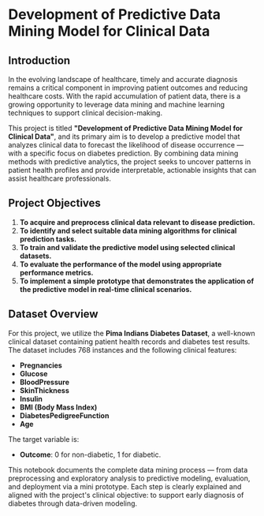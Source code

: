 # Development of Predictive Data Mining Model for Clinical Data

## Introduction

In the evolving landscape of healthcare, timely and accurate diagnosis remains a critical component in improving patient outcomes and reducing healthcare costs. With the rapid accumulation of patient data, there is a growing opportunity to leverage data mining and machine learning techniques to support clinical decision-making.

This project is titled **"Development of Predictive Data Mining Model for Clinical Data"**, and its primary aim is to develop a predictive model that analyzes clinical data to forecast the likelihood of disease occurrence — with a specific focus on diabetes prediction. By combining data mining methods with predictive analytics, the project seeks to uncover patterns in patient health profiles and provide interpretable, actionable insights that can assist healthcare professionals.

## Project Objectives

1. **To acquire and preprocess clinical data relevant to disease prediction.**  
2. **To identify and select suitable data mining algorithms for clinical prediction tasks.**  
3. **To train and validate the predictive model using selected clinical datasets.**  
4. **To evaluate the performance of the model using appropriate performance metrics.**  
5. **To implement a simple prototype that demonstrates the application of the predictive model in real-time clinical scenarios.**

## Dataset Overview

For this project, we utilize the **Pima Indians Diabetes Dataset**, a well-known clinical dataset containing patient health records and diabetes test results. The dataset includes 768 instances and the following clinical features:

- **Pregnancies**
- **Glucose**
- **BloodPressure**
- **SkinThickness**
- **Insulin**
- **BMI (Body Mass Index)**
- **DiabetesPedigreeFunction**
- **Age**

The target variable is:
- **Outcome**: 0 for non-diabetic, 1 for diabetic.

This notebook documents the complete data mining process — from data preprocessing and exploratory analysis to predictive modeling, evaluation, and deployment via a mini prototype. Each step is clearly explained and aligned with the project's clinical objective: to support early diagnosis of diabetes through data-driven modeling.
